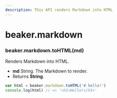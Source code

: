 ```yaml
---
description: This API renders Markdown into HTML
---
```


# beaker.markdown

### beaker.markdown.toHTML\(md\)

Renders Markdown into HTML.

* **md** String. The Markdown to render.
* Returns **String**.

```javascript
var html = beaker.markdown.toHTML('# hello!')
console.log(html) // => '<h1>Hello!</h1>'
```



